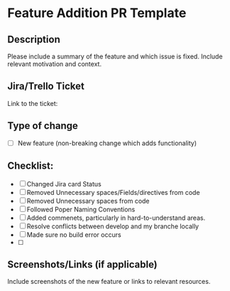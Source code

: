 # Feature Addition PR Template

## Description
Please include a summary of the feature and which issue is fixed. Include relevant motivation and context.

## Jira/Trello Ticket
Link to the ticket:

## Type of change
- [ ] New feature (non-breaking change which adds functionality)

## Checklist:
- [ ] Changed Jira card Status
- [ ] Removed Unnecessary spaces/Fields/directives from code
- [ ] Removed Unnecessary spaces from code
- [ ] Followed Poper Naming Conventions
- [ ] Added commenets, particularly in hard-to-understand areas.
- [ ] Resolve conflicts between develop and my branche locally
- [ ] Made sure no build error occurs
- [ ] 

## Screenshots/Links (if applicable)
Include screenshots of the new feature or links to relevant resources.


